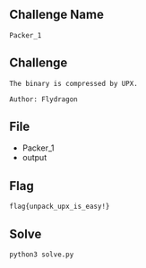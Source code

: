 ## Challenge Name
```
Packer_1
```
## Challenge
```
The binary is compressed by UPX. 

Author: Flydragon
```
## File
- Packer_1
- output

## Flag
```
flag{unpack_upx_is_easy!}
```
## Solve
```
python3 solve.py
```
